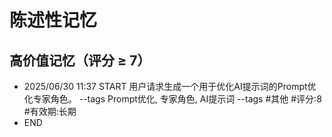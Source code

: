 # 陈述性记忆

## 高价值记忆（评分 ≥ 7）

- 2025/06/30 11:37 START
用户请求生成一个用于优化AI提示词的Prompt优化专家角色。 --tags Prompt优化, 专家角色, AI提示词
--tags #其他 #评分:8 #有效期:长期
- END

